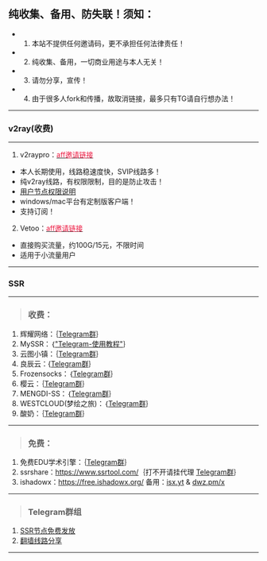 ## 纯收集、备用、防失联！须知：   
- 1. 本站不提供任何邀请码，更不承担任何法律责任！       
- 2. 纯收集、备用，一切商业用途与本人无关！
- 3. 请勿分享，宣传！
- 4. 由于很多人fork和传播，故取消链接，最多只有TG请自行想办法！

---
### v2ray(收费) 
---
1. v2raypro：<a href="https://my.v2ray.life/aff.php?aff=3&gid=5" target="_blank"><span style="color:#ed1941;">aff邀请链接</span></a>  
- 本人长期使用，线路稳速度快，SVIP线路多！
- 纯v2ray线路，有权限限制，目的是防止攻击！  
- <a href="https://my.v2ray.life/index.php/announcements/124/2or24.html" target="_blank">用户节点权限说明</a>   
- windows/mac平台有定制版客户端！  
- 支持订阅！  

2. Vetoo：<a href="https://dally.me/aff.php?aff=415" target="_blank"><span style="color:#ed1941;">aff邀请链接</span></a>  
- 直接购买流量，约100G/15元，不限时间  
- 适用于小流量用户  

---
### SSR
---
> <h3>收费：</h3>     
1. 辉耀网络：｛<a href="https://t.me/huiyaossr" target="_blank">Telegram群</a>｝  
2. MySSR：｛<a href="http://t.cn/AiNVEzXT" target="_blank">"Telegram-使用教程"</a>｝    
3. 云图小镇：｛<a href="https://t.me/Yuntu_official" target="_blank">Telegram群</a>｝     
4. 良辰云：{<a href="https://t.me/liangchenyunss" target="_blank">Telegram群</a>｝
5. Frozensocks：｛<a href="https://t.me/Frozensocks" target="_blank">Telegram群</a>｝  
6. 樱云：｛<a href="https://t.me/sakura_cloud" target="_blank">Telegram群</a>｝  
7. MENGDI-SS：｛<a href="https://t.me/MdCloud" target="_blank">Telegram群</a>｝  
8. WESTCLOUD(梦绘之旅)：｛<a href="https://t.me/joinchat/LM3Mm061YantoLHzgOs41Q" target="_blank">Telegram群</a>｝  
9. 酸奶：｛<a href="https://t.me/ssruSSR" target="_blank">Telegram群</a>｝  

---  

> <h3>免费：</h3>    
1. 免费EDU学术引擎：｛<a href="http://t.me/joinchat/F6lKrUMKir5N1xh-Bi3jBw" target="_blank">Telegram群</a>｝  
2. ssrshare：<a href="https://www.ssrshare.com/" target="_blank">https://www.ssrtool.com/</a>｛打不开请挂代理 <a href="https://t.me/joinchat/HHeAr1ELdNEKXdOhr1yXkw" target="_blank">Telegram群</a>｝  
3. ishadowx：<a href="https://free.ishadowx.org/" target="_blank">https://free.ishadowx.org/</a> 备用：<a href="http://isx.yt" target="_blank">isx.yt</a> & <a href="http://dwz.pm/x" target="_blank">dwz.pm/x</a>    

---
> <h3>Telegram群组</h3>  
1. <a href="https://t.me/SSRlist" target="_blank">SSR节点免费发放</a>  
2. <a href="https://t.me/vpnko" target="_blank">翻墙线路分享</a>   

---
